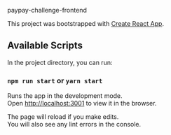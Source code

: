 paypay-challenge-frontend

This project was bootstrapped with [Create React App](https://github.com/facebook/create-react-app).

## Available Scripts

In the project directory, you can run:

### `npm run start` or `yarn start`

Runs the app in the development mode.<br>
Open [http://localhost:3001](http://localhost:3001) to view it in the browser.

The page will reload if you make edits.<br>
You will also see any lint errors in the console.
